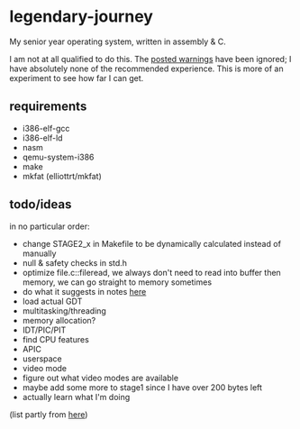 # legendary-journey
My senior year operating system, written in assembly & C.

I am not at all qualified to do this. The [posted warnings](https://wiki.osdev.org/Beginner_Mistakes#A_Hard_Truth) have been ignored; I have absolutely none of the recommended experience. This is more of an experiment to see how far I can get.

## requirements
- i386-elf-gcc
- i386-elf-ld
- nasm
- qemu-system-i386
- make
- mkfat (elliottrt/mkfat)

## todo/ideas
in no particular order:
- change STAGE2_x in Makefile to be dynamically calculated instead of manually
- null & safety checks in std.h
- optimize file.c::fileread, we always don't need to read into buffer then memory, we can go straight to memory sometimes
- do what it suggests in notes [here](https://wiki.osdev.org/Detecting_Memory_(x86)#BIOS_Function:_INT_0x15.2C_EAX_.3D_0xE820)
- load actual GDT
- multitasking/threading
- memory allocation?
- IDT/PIC/PIT
- find CPU features
- APIC
- userspace
- video mode
- figure out what video modes are available
- maybe add some more to stage1 since I have over 200 bytes left
- actually learn what I'm doing

(list partly from [here](https://wiki.osdev.org/Rolling_Your_Own_Bootloader))